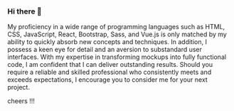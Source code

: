 ### Hi there 👋

My proficiency in a wide range of programming languages such as HTML, CSS, JavaScript, React, Bootstrap, Sass, and Vue.js is only matched by my ability to quickly absorb new concepts and techniques. In addition, I possess a keen eye for detail and an aversion to substandard user interfaces. With my expertise in transforming mockups into fully functional code, I am confident that I can deliver outstanding results. Should you require a reliable and skilled professional who consistently meets and exceeds expectations, I encourage you to consider me for your next project.

cheers !!!
